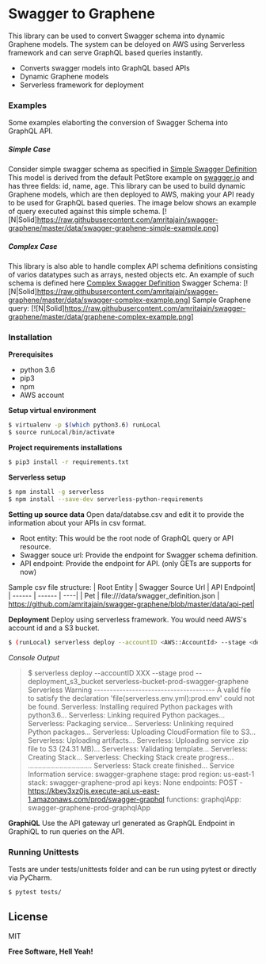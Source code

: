# Swagger to Graphene

This library can be used to convert Swagger schema into dynamic Graphene models. The system can be deloyed on AWS using Serverless framework and can serve GraphQL based queries instantly.

  - Converts swagger models into GraphQL based APIs
  - Dynamic Graphene models
  - Serverless framework for deployment


### Examples
Some examples elaborting the conversion of Swagger Schema into GraphQL API.
##### Simple Case
Consider simple swagger schema as specified in [Simple Swagger Definition](https://github.com/amritajain/swagger-graphene/blob/master/data/simple_swagger_definition.json)
This model is derived from the default PetStore example on [swagger.io](http://swagger.io) and has three fields: id, name, age.
This library can be used to build dynamic Graphene models, which are then deployed to AWS, making your API ready to be used for GraphQL based queries.
The image below shows an example of query executed against this simple schema.
[![N|Solid]https://raw.githubusercontent.com/amritajain/swagger-graphene/master/data/swagger-graphene-simple-example.png]

##### Complex Case
This library is also able to handle complex API schema definitions consisting of varios datatypes such as arrays, nested objects etc.  An example of such schema is defined here [Complex Swagger Definition](https://github.com/amritajain/swagger-graphene/blob/master/data/swagger_definition.json)
Swagger Schema:
[![N|Solid]https://raw.githubusercontent.com/amritajain/swagger-graphene/master/data/swagger-complex-example.png]
Sample Graphene query:
[![N|Solid]https://raw.githubusercontent.com/amritajain/swagger-graphene/master/data/graphene-complex-example.png]


### Installation
**Prerequisites**
- python 3.6
- pip3
- npm
- AWS account

**Setup virtual environment**

```sh
$ virtualenv -p $(which python3.6) runLocal
$ source runLocal/bin/activate
```
**Project requirements installations**
```sh
$ pip3 install -r requirements.txt
```
**Serverless setup**
```sh
$ npm install -g serverless
$ npm install --save-dev serverless-python-requirements
```

**Setting up source data**
Open data/databse.csv and edit it to provide the information about your APIs in csv format.
* Root entity: This would be the root node of GraphQL query or API resource.
* Swagger souce url: Provide the endpoint for Swagger schema definition.
* API endpoint: Provide the endpoint for API. (only GETs are supports for now)

Sample csv file structure:
| Root Entity | Swagger Source Url | API Endpoint|
| ------ | ------ | ----|
| Pet | file:///data/swagger_definition.json | https://github.com/amritajain/swagger-graphene/blob/master/data/api-pet|

**Deployment**
Deploy using serverless framework. You would need AWS's account id and a S3 bucket.
```sh
$ (runLocal) serverless deploy --accountID <AWS::AccountId> --stage <dev|qa|prod> --deployment_s3_bucket <s3_bucket_name>
```
*Console Output*
>
>$ serverless deploy --accountID XXX --stage prod --deployment_s3_bucket serverless-bucket-prod-swagger-graphene
 >Serverless Warning --------------------------------------
A valid file to satisfy the declaration 'file(serverless.env.yml):prod.env' could not be found.
Serverless: Installing required Python packages with python3.6...
Serverless: Linking required Python packages...
Serverless: Packaging service...
Serverless: Unlinking required Python packages...
Serverless: Uploading CloudFormation file to S3...
Serverless: Uploading artifacts...
Serverless: Uploading service .zip file to S3 (24.31 MB)...
Serverless: Validating template...
Serverless: Creating Stack...
Serverless: Checking Stack create progress...
................................
Serverless: Stack create finished...
Service Information
service: swagger-graphene
stage: prod
region: us-east-1
stack: swagger-graphene-prod
api keys:
  None
endpoints:
  POST - https://kbey3xz0js.execute-api.us-east-1.amazonaws.com/prod/swagger-graphql
functions:
  graphqlApp: swagger-graphene-prod-graphqlApp

**GraphiQL**
Use the API gateway url generated as GraphQL Endpoint in GraphiQL to run queries on the API.

### Running Unittests
Tests are under tests/unittests folder and can be run using pytest or directly via PyCharm.
```sh
$ pytest tests/
```

License
----

MIT


**Free Software, Hell Yeah!**

[//]: # (These are reference links used in the body of this note and get stripped out when the markdown processor does its job. There is no need to format nicely because it shouldn't be seen. Thanks SO - http://stackoverflow.com/questions/4823468/store-comments-in-markdown-syntax)


   [dill]: <https://github.com/joemccann/dillinger>
   [git-repo-url]: <https://github.com/joemccann/dillinger.git>
   [john gruber]: <http://daringfireball.net>
   [df1]: <http://daringfireball.net/projects/markdown/>
   [markdown-it]: <https://github.com/markdown-it/markdown-it>
   [Ace Editor]: <http://ace.ajax.org>
   [node.js]: <http://nodejs.org>
   [Twitter Bootstrap]: <http://twitter.github.com/bootstrap/>
   [jQuery]: <http://jquery.com>
   [@tjholowaychuk]: <http://twitter.com/tjholowaychuk>
   [express]: <http://expressjs.com>
   [AngularJS]: <http://angularjs.org>
   [Gulp]: <http://gulpjs.com>

   [PlDb]: <https://github.com/joemccann/dillinger/tree/master/plugins/dropbox/README.md>
   [PlGh]: <https://github.com/joemccann/dillinger/tree/master/plugins/github/README.md>
   [PlGd]: <https://github.com/joemccann/dillinger/tree/master/plugins/googledrive/README.md>
   [PlOd]: <https://github.com/joemccann/dillinger/tree/master/plugins/onedrive/README.md>
   [PlMe]: <https://github.com/joemccann/dillinger/tree/master/plugins/medium/README.md>
   [PlGa]: <https://github.com/RahulHP/dillinger/blob/master/plugins/googleanalytics/README.md>

